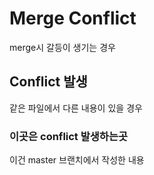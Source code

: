 # Merge Conflict

merge시 갈등이 생기는 경우



## Conflict 발생

같은 파일에서 다른 내용이 있을 경우



### 이곳은 conflict 발생하는곳

이건 master 브랜치에서 작성한 내용